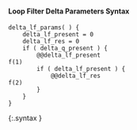 #### Loop Filter Delta Parameters Syntax

~~~~~
delta_lf_params( ) {
    delta_lf_present = 0
    delta_lf_res = 0
    if ( delta_q_present ) {
        @@delta_lf_present                                                     f(1)
        if ( delta_lf_present ) {
            @@delta_lf_res                                                     f(2)
        }
    }
}
~~~~~
{:.syntax }
